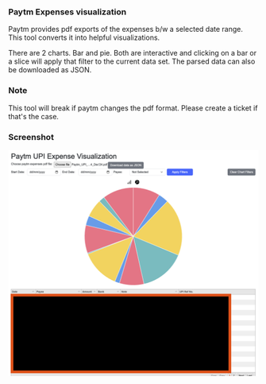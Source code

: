 ### Paytm Expenses visualization

Paytm provides pdf exports of the expenses b/w a selected date range. This tool converts it into helpful visualizations.

There are 2 charts. Bar and pie. Both are interactive and clicking on a bar or a slice will apply that filter to the current data set. The parsed data can also be downloaded as JSON. 

### Note
This tool will break if paytm changes the pdf format. Please create a ticket if that's the case.

### Screenshot
![Screenshot](/screenshot.png)